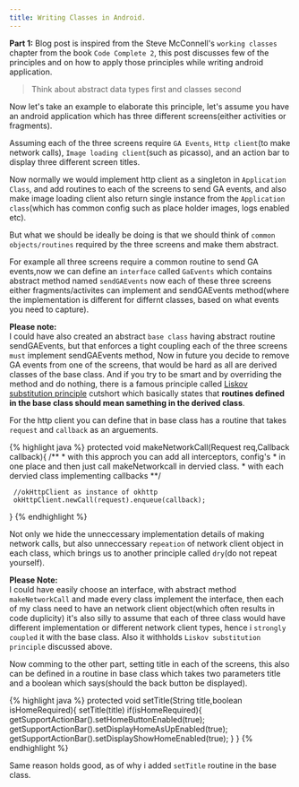 ```yaml
---
title: Writing Classes in Android.
---
```

**Part 1:**
Blog post is inspired from the Steve McConnell's `working classes` chapter from the book `Code Complete 2`, this post discusses few of the principles and on how to apply those principles while writing android application.

<!--more-->
 

 >Think about abstract data types first and classes second

 Now let's take an example to elaborate this principle, let's assume you have an android application which has three different screens(either activities or fragments).

 Assuming each of the three screens require `GA Events`,  `Http client`(to make network calls), `Image loading client`(such as picasso), and an action bar to display three different screen titles.

 Now normally we would implement http client as a singleton in `Application Class`, and add routines to each of the screens to send GA events, and also make image loading client also return single instance from the `Application class`(which has common config such as place holder images, logs enabled etc). 

 But what we should be ideally be doing is that we should think of `common objects/routines` required by the three screens and make them abstract.

 For example all three screens require a common routine to send GA events,now we can define an `interface` called `GaEvents` which contains abstract method named `sendGAEvents` now each of these three screens either fragments/activites can implement and sendGAEvents method(where the implementation is different for differnt classes, based on what events you need to capture).

 **Please note:**<br/>I could have also created an abstract `base class` having abstract routine sendGAEvents, but that enforces a tight coupling each of the three screens `must` implement sendGAEvents method, Now in future you decide to remove GA events from one of the screens, that would be hard as all are derived classes of the base class.
 And if you try to be smart and by overriding the method and do nothing, there is a famous principle called [Liskov substitution principle](https://en.wikipedia.org/wiki/Liskov_substitution_principle) cutshort which basically states that **routines defined in the base class should mean samething in the derived class**.

 For the http client you can define that in base class has a routine that takes `request` and  `callback` as an arguements.

 {% highlight java %}
   protected void makeNetworkCall(Request req,Callback callback){
     /**
      * with this approch you can add all interceptors, config's 
      * in one place and then just call makeNetworkcall in dervied class.
      * with each dervied class implementing callbacks
     **/

     //okHttpClient as instance of okhttp
     okHttpClient.newCall(request).enqueue(callback);
   }
 {% endhighlight %}

 Not only we hide the unneccessary implementation details of making network calls, but also unneccessary `repeation` of network client object in each class, which brings us to another principle called `dry`(do not repeat yourself).

 **Please Note:**<br/>I could have easily choose an interface, with abstract method  `makeNetworkCall` and made every class implement the interface, then each of my class need to have an network client object(which often results in code duplicity) it's also silly to assume that each of three class would have different implementation or different network client types, hence i `strongly coupled` it with the base class.
 Also it withholds `Liskov substitution principle` discussed above.

 Now comming to the other part, setting title in each of the screens, this also can be defined in a routine in base class which takes two parameters title and a boolean which says(should the back button be displayed).

{% highlight java %}
 protected void setTitle(String title,boolean isHomeRequired){
 	setTitle(title)
 	if(isHomeRequired){
 	  getSupportActionBar().setHomeButtonEnabled(true);
 	  getSupportActionBar().setDisplayHomeAsUpEnabled(true);
 	  getSupportActionBar().setDisplayShowHomeEnabled(true);
 	}
 }
{% endhighlight %}

Same reason holds good, as of why i added `setTitle` routine in the base class.

